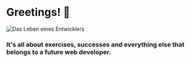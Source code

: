 # Greetings! :wave:
![Das Leben eines Entwicklers](https://github.com/JanaS87/JanaS87-/blob/main/main-qimg-0592150d9923e5b59827bf094f0c1c08-lq.jpeg)

### It's all about exercises, successes and everything else that belongs to a future web developer.
